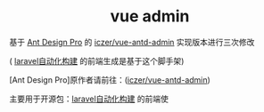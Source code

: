 <h1 align="center">vue admin</h1>

基于 [Ant Design Pro](https://github.com/ant-design/ant-design-pro) 的 [iczer/vue-antd-admin](https://gitee.com/iczer/vue-antd-admin) 实现版本进行三次修改

( [laravel自动化构建](https://gitee.com/georgie233/laravel-autocreate-api) 的前端生成是基于这个脚手架)

 [Ant Design Pro]原作者请前往：([iczer/vue-antd-admin](https://gitee.com/iczer/vue-antd-admin))


主要用于开源包：[laravel自动化构建](https://gitee.com/georgie233/laravel-autocreate-api) 的前端使

